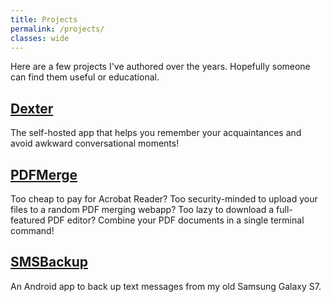 ```yaml
---
title: Projects
permalink: /projects/
classes: wide
---
```


Here are a few projects I've authored over the years. Hopefully someone can find them useful or educational.

## [Dexter](https://github.com/jgerace/dexter)

The self-hosted app that helps you remember your acquaintances and avoid awkward conversational moments!

## [PDFMerge](https://github.com/jgerace/pdfmerge)

Too cheap to pay for Acrobat Reader? Too security-minded to upload your files to a random PDF merging webapp? Too lazy to download a full-featured PDF editor? Combine your PDF documents in a single terminal command!

## [SMSBackup](https://github.com/jgerace/SMSBackup)

An Android app to back up text messages from my old Samsung Galaxy S7.
